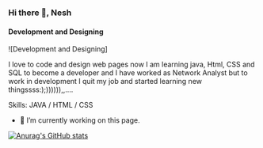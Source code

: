 ### Hi there 👋, Nesh
#### Development and Designing
![Development and Designing]

 I love to code and design web pages now I am learning java, Html, CSS and SQL to become a developer and I have worked as Network Analyst but to work in development I quit my job and started learning new thingssss:);)))))),,....

Skills: JAVA / HTML / CSS

- 🔭 I’m currently working on this page. 

[![Anurag's GitHub stats](https://github-readme-stats.vercel.app/api?username=NeshaviMayilvel)](https://github.com/anuraghazra/github-readme-stats)
